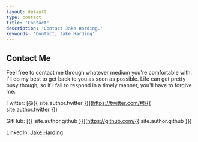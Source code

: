 ```yaml
---
layout: default
type: contact 
title: 'Contact'
description: 'Contact Jake Harding.'
keywords: 'Contact, Jake Harding'
---
```


## Contact Me

Feel free to contact me through whatever medium you're comfortable with. I'll do my best to get back to you as soon as possible. Life can get pretty busy though, so if I fail to respond in a timely manner, you'll have to forgive me.

Twitter: [@{{ site.author.twitter }}](https://twitter.com/#!/{{ site.author.twitter }})

GitHub: [{{ site.author.github }}](https://github.com/{{ site.author.github }})

LinkedIn: [Jake Harding](http://www.linkedin.com/pub/jacob-harding/14/177/121)
